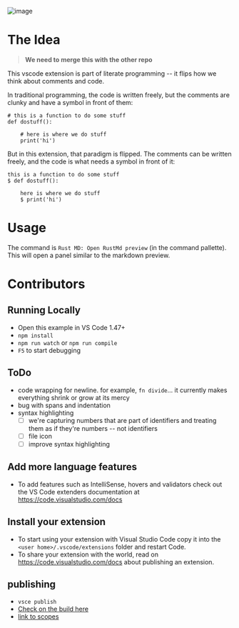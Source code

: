 ![image](demo.gif)

# The Idea

> **We need to merge this with the other repo**

This vscode extension is part of literate programming -- it
flips how we think about comments and code.

In traditional
programming, the code is written freely, but the comments are
clunky and have a symbol
in front of them:

```
# this is a function to do some stuff
def dostuff():

    # here is where we do stuff
    print('hi')
```

But in this extension, that paradigm is flipped.  The
comments can be written freely, and the code is what needs a symbol
in front of it:

```
this is a function to do some stuff
$ def dostuff():

    here is where we do stuff
    $ print('hi')
```

# Usage

The command is `Rust MD: Open RustMd preview` (in
the command pallette).  This will open a panel similar
to the markdown preview. 

# Contributors 

## Running Locally

- Open this example in VS Code 1.47+
- `npm install`
- `npm run watch` or `npm run compile`
- `F5` to start debugging


## ToDo

- code wrapping for newline. for example, `fn divide`...
  it currently makes everything shrink or grow at its mercy
- bug with spans and indentation
- syntax highlighting
  - [ ] we're capturing numbers that are part of identifiers
        and treating them as if they're numbers -- not
        identifiers
  - [ ] file icon
  - [ ] improve syntax highlighting

## Add more language features

* To add features such as IntelliSense, hovers and validators check out the VS Code extenders documentation at https://code.visualstudio.com/docs

## Install your extension

* To start using your extension with Visual Studio Code copy it into the `<user home>/.vscode/extensions` folder and restart Code.
* To share your extension with the world, read on https://code.visualstudio.com/docs about publishing an extension.


## publishing

- `vsce publish`
- [Check on the build here](https://marketplace.visualstudio.com/manage/publishers/grantsmith)
- [link to scopes](https://macromates.com/manual/en/language_grammars)
